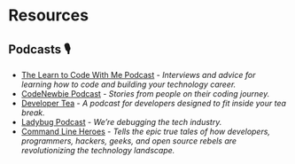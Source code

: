 # Resources
## Podcasts 🎙️
* [The Learn to Code With Me Podcast](https://learntocodewith.me/podcast/) - *Interviews and advice for learning how to code and building your technology career.*
* [CodeNewbie Podcast](https://www.codenewbie.org/podcast) - *Stories from people on their coding journey.*
* [Developer Tea](https://spec.fm/podcasts/developer-tea) - *A podcast for developers designed to fit inside your tea break.*
* [Ladybug Podcast](https://www.ladybug.dev/) - *We’re debugging the tech industry.*
* [Command Line Heroes](https://www.redhat.com/en/command-line-heroes) - *Tells the epic true tales of how developers, programmers, hackers, geeks, and open source rebels are revolutionizing the technology landscape.*
